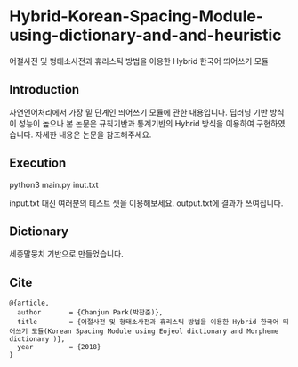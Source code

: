 # Hybrid-Korean-Spacing-Module-using-dictionary-and-and-heuristic
어절사전 및 형태소사전과 휴리스틱 방법을 이용한 Hybrid 한국어 띄어쓰기 모듈

## Introduction
자연언어처리에서 가장 밑 단계인 띄어쓰기 모듈에 관한 내용입니다.
딥러닝 기반 방식이 성능이 높으나 본 논문은 규칙기반과 통계기반의 Hybrid 방식을 이용하여 구현하였습니다.
자세한 내용은 논문을 참조해주세요.

## Execution

python3 main.py inut.txt

input.txt 대신 여러분의 테스트 셋을 이용해보세요.
output.txt에 결과가 쓰여집니다.

## Dictionary
세종말뭉치 기반으로 만들었습니다.

## Cite

```
@{article,
  author       = {Chanjun Park(박찬준)},
  title        = {어절사전 및 형태소사전과 휴리스틱 방법을 이용한 Hybrid 한국어 띄어쓰기 모듈(Korean Spacing Module using Eojeol dictionary and Morpheme dictionary )},
  year         = {2018}
}
```
